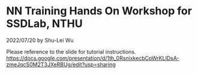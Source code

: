 # NN Training Hands On Workshop for SSDLab, NTHU
2022/07/20 by Shu-Lei Wu

Please reference to the slide for tutorial instructions.
https://docs.google.com/presentation/d/1th_0RsnixkecbCpWrKLIDsA-zmeJqcS0M2T3JXeRBUg/edit?usp=sharing
